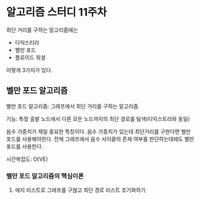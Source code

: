 # 알고리즘 스터디 11주차
최단 거리를 구하는 알고리즘에는
* 다익스티라
* 벨만 포드
* 플로이드 워셜

이렇게 3가지가 있다.

## 벨만 포드 알고리즘
벨만 포드 알고리즘: 그래프에서 최단 거리를 구하는 알고리즘
<br>

기능: 특정 출발 노드에서 다른 모든 노드까지의 최단 경로를 탐색(디익스트라와 동일)

음수 가중치가 제일 중요한 특징이다.
음수 가중치가 있는데 최단거리를 구한다면 벨만 포드를 사용해야한다.
전체 그래프에서 음수 사이클의 존재 여부를 판단하는데에도 벨만 포드를 사용한다.

시간복잡도: O(VE)


### 밸만 포드 알고리즘의 핵심이론
1. 에지 리스트로 그래프를 구혆고 최단 경로 리스트 초기화하기
